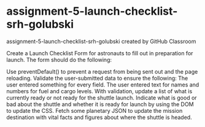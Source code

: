# assignment-5-launch-checklist-srh-golubski
assignment-5-launch-checklist-srh-golubski created by GitHub Classroom

Create a Launch Checklist Form for astronauts to fill out in preparation for launch. The form should do the following:

Use preventDefault() to prevent a request from being sent out and the page reloading.
Validate the user-submitted data to ensure the following:
The user entered something for every field.
The user entered text for names and numbers for fuel and cargo levels.
With validation, update a list of what is currently ready or not ready for the shuttle launch.
Indicate what is good or bad about the shuttle and whether it is ready for launch by using the DOM to update the CSS.
Fetch some planetary JSON to update the mission destination with vital facts and figures about where the shuttle is headed.
